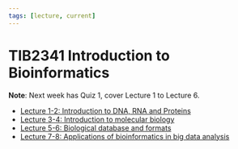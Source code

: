 ```yaml
---
tags: [lecture, current]
---
```


# TIB2341 Introduction to Bioinformatics

**Note**: Next week has Quiz 1, cover Lecture 1 to Lecture 6.

- [Lecture 1-2: Introduction to DNA, RNA and Proteins](202308082144.md)
- [Lecture 3-4: Introduction to molecular biology](202308152129.md)
- [Lecture 5-6: Biological database and formats](202308152045.md)
- [Lecture 7-8: Applications of bioinformatics in big data analysis](202308171941.md)
